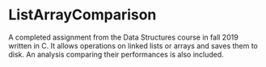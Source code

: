 # ListArrayComparison
A completed assignment from the Data Structures course in fall 2019 written in C. It allows operations on linked lists or arrays and saves them to disk. An analysis comparing their performances is also included.
